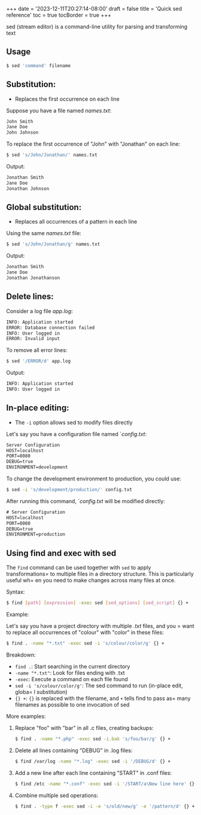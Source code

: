 +++
date = '2023-12-11T20:27:14-08:00'
draft = false
title = 'Quick sed reference'
toc = true
tocBorder = true
+++

sed (stream editor) is a command-line utility for parsing and transforming text

## Usage
```bash
$ sed 'command' filename
```
## Substitution:
- Replaces the first occurrence on each line

Suppose you have a file named *names.txt*:
```txt
John Smith
Jane Doe
John Johnson
```
To replace the first occurrence of "John" with "Jonathan" on each line:
```bash
$ sed 's/John/Jonathan/' names.txt
```
Output:
```txt
Jonathan Smith
Jane Doe
Jonathan Johnson
```
## Global substitution:
- Replaces all occurrences of a pattern in each line

Using the same *names.txt* file:
```bash
$ sed 's/John/Jonathan/g' names.txt
```
Output:
```txt
Jonathan Smith
Jane Doe
Jonathan Jonathanson
```

## Delete lines:
Consider a log file *app.log*:
```txt
INFO: Application started
ERROR: Database connection failed
INFO: User logged in
ERROR: Invalid input
```

To remove all error lines:
```bash
$ sed '/ERROR/d' app.log
```
Output:
```txt
INFO: Application started
INFO: User logged in
```
## In-place editing:
- The `-i` option allows sed to modify files directly

Let's say you have a configuration file named `*config.txt*:
```txt
Server Configuration
HOST=localhost
PORT=8080
DEBUG=true
ENVIRONMENT=development
```
To change the development environment to production, you could use:
```bash
$ sed -i 's/development/production/' config.txt
```
After running this command, `*config.txt* will be modified directly:
```txt
# Server Configuration
HOST=localhost
PORT=8080
DEBUG=true
ENVIRONMENT=production
```
## Using find and exec with sed

The `find` command can be used together with `sed` to apply transformations=
 to multiple files in a directory structure. This is particularly useful wh=
en you need to make changes across many files at once.

Syntax:
```bash
$ find [path] [expression] -exec sed [sed_options] [sed_script] {} +
```

Example:

Let's say you have a project directory with multiple *.txt* files, and you =
want to replace all occurrences of "colour" with "color" in these files:

```bash
$ find . -name "*.txt" -exec sed -i 's/colour/color/g' {} +
```

Breakdown:
- `find .`: Start searching in the current directory
- `-name "*.txt"`: Look for files ending with .txt
- `-exec`: Execute a command on each file found
- `sed -i 's/colour/color/g'`: The sed command to run (in-place edit, globa=
l substitution)
- `{} +`: `{}` is replaced with the filename, and `+` tells find to pass as=
 many filenames as possible to one invocation of sed

More examples:

1. Replace "foo" with "bar" in all .c files, creating backups:
   ```bash
   $ find . -name "*.php" -exec sed -i.bak 's/foo/bar/g' {} +
   ```

2. Delete all lines containing "DEBUG" in .log files:
   ```bash
   $ find /var/log -name "*.log" -exec sed -i '/DEBUG/d' {} +
   ```

3. Add a new line after each line containing "START" in .conf files:
   ```bash
   $ find /etc -name "*.conf" -exec sed -i '/START/a\New line here' {} +
   ```

4. Combine multiple sed operations:
   ```bash
   $ find . -type f -exec sed -i -e 's/old/new/g' -e '/pattern/d' {} +